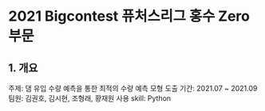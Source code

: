 # 2021 Bigcontest 퓨처스리그 홍수 Zero 부문
## 1. 개요
주제: 댐 유입 수량 예측을 통한 최적의 수량 예측 모형 도출
기간: 2021.07 ~ 2021.09
팀원: 김권호, 김시현, 조형래, 황재원
사용 skill: Python

